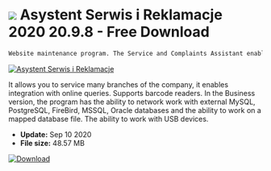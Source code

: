 # ![](https://cdn.softexe.net/static/icon/win.gif) Asystent Serwis i Reklamacje 2020 20.9.8 - Free Download

```sh
Website maintenance program. The Service and Complaints Assistant enables easy retrieval, acceptance of the product for the service, acceptance of the product for the PZ warehouse and the issue from the WZ warehouse.
```
[![Asystent Serwis i Reklamacje](https://gallery.dpcdn.pl/imgc/Tools/1940/g_-_420x350_1.5_-_x20110201131701_00.jpg)](https://softexe.net/win/business/other/asystent-serwis-i-reklamacje:hdRa.html)

It allows you to service many branches of the company, it enables integration with online queries. Supports barcode readers. In the Business version, the program has the ability to network work with external MySQL, PostgreSQL, FireBird, MSSQL, Oracle databases and the ability to work on a mapped database file. The ability to work with USB devices.


- **Update:** Sep 10 2020
- **File size:** 48.57 MB

[![Download](https://cdn.softexe.net/static/img/download.png)](https://softexe.net/win/business/other/asystent-serwis-i-reklamacje:hdRa.html)

